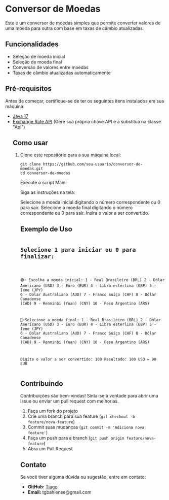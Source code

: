 
<h1>Conversor de Moedas</h1>

<p>Este é um conversor de moedas simples que permite converter valores de uma moeda para outra com base em taxas de câmbio atualizadas.</p>

<h2>Funcionalidades</h2>
<ul>
    <li>Seleção de moeda inicial</li>
    <li>Seleção de moeda final</li>
    <li>Conversão de valores entre moedas</li>
    <li>Taxas de câmbio atualizadas automaticamente</li>
</ul>

<h2>Pré-requisitos</h2>
<p>Antes de começar, certifique-se de ter os seguintes itens instalados em sua máquina:</p>
<ul>
    <li><a href="https://www.oracle.com/java/technologies/downloads/?er=221886">Java 17</a></li>
    <li><a href="https://www.exchangerate-api.com//">Exchange Rate API</a> (Gere sua própria chave API e a substitua na classe "Api")</li>


<h2>Como usar</h2>
<ol>
    <li><p>Clone este repositório para a sua máquina local:</p>
    <pre><code>git clone https://github.com/seu-usuario/conversor-de-moedas.git
cd conversor-de-moedas</code></pre></li>

  Execute o script Main:

  Siga as instruções na tela:
    
 Selecione a moeda inicial digitando o número correspondente ou 0 para sair.
        Selecione a moeda final digitando o número correspondente ou 0 para sair.
        Insira o valor a ser convertido.


<h2>Exemplo de Uso</h2>
<pre><code><h2>Selecione 1 para iniciar ou 0 para finalizar:</h2>
  
🟢➡️ Escolha a moeda inicial:
1 - Real Brasileiro (BRL)
2 - Dólar Americano (USD)
3 - Euro (EUR)
4 - Libra esterlina (GBP)
5 - Iene (JPY)
6 - Dólar Australiano (AUD)
7 - Franco Suíço (CHF)
8 - Dólar Canadense (CAD)
9 - Renminbi (Yuan) (CNY)
10 - Peso Argentino (ARS)  


🔴⬅️Selecione a moeda final:
1 - Real Brasileiro (BRL)
2 - Dólar Americano (USD)
3 - Euro (EUR)
4 - Libra esterlina (GBP)
5 - Iene (JPY)
6 - Dólar Australiano (AUD)
7 - Franco Suíço (CHF)
8 - Dólar Canadense (CAD)
9 - Renminbi (Yuan) (CNY)
10 - Peso Argentino (ARS)

Digite o valor a ser convertido: 100
Resultado: 100 USD = 90 EUR
</code></pre>

<h2>Contribuindo</h2>
<p>Contribuições são bem-vindas! Sinta-se à vontade para abrir uma issue ou enviar um pull request com melhorias.</p>
<ol>
    <li>Faça um fork do projeto</li>
    <li>Crie uma branch para sua feature (<code>git checkout -b feature/nova-feature</code>)</li>
    <li>Commit suas mudanças (<code>git commit -m 'Adiciona nova feature'</code>)</li>
    <li>Faça um push para a branch (<code>git push origin feature/nova-feature</code>)</li>
    <li>Abra um Pull Request</li>
</ol>

<h2>Contato</h2>
<p>Se você tiver alguma dúvida ou sugestão, entre em contato:</p>
<ul>
    <li><strong>GitHub:</strong> <a href="https://github.com/tiagobahiense">Tiago</a></li>
    <li><strong>Email:</strong> tgbahiense@gmail.com</li>
</ul>
